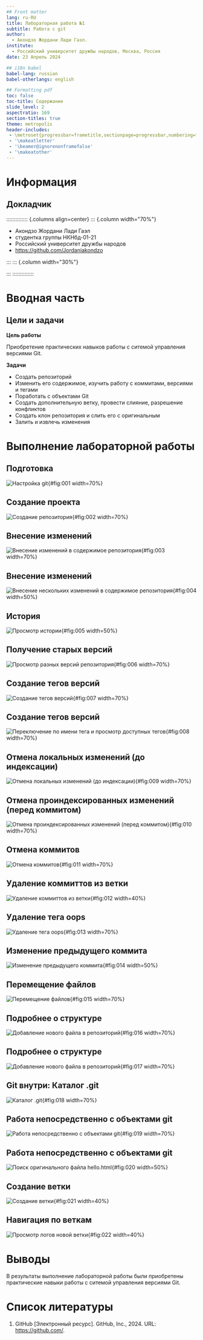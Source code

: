 ```yaml
---
## Front matter
lang: ru-RU
title: Лабораторная работа №1
subtitle: Работа с git
author:
  - Акондзо Жордани Лади Гаэл.
institute:
  - Российский университет дружбы народов, Москва, Россия
date: 23 Апрель 2024

## i18n babel
babel-lang: russian
babel-otherlangs: english

## Formatting pdf
toc: false
toc-title: Содержание
slide_level: 2
aspectratio: 169
section-titles: true
theme: metropolis
header-includes:
 - \metroset{progressbar=frametitle,sectionpage=progressbar,numbering=fraction}
 - '\makeatletter'
 - '\beamer@ignorenonframefalse'
 - '\makeatother'
---
```


# Информация

## Докладчик

:::::::::::::: {.columns align=center}
::: {.column width="70%"}

  * Акондзо Жордани Лади Гаэл
  * студентка группы НКНбд-01-21
  * Российский университет дружбы народов
  * <https://github.com/Jordaniakondzo>

:::
::: {.column width="30%"}

:::
::::::::::::::

# Вводная часть

## Цели и задачи

**Цель работы**

Приобретение практических навыков работы с ситемой управления версиями Git.

**Задачи**

- Создать репозиторий
- Изменить его содержимое, изучить работу с коммитами, версиями и тегами
- Поработать с объектами Git 
- Создать дополнительную ветку, провести слияние, разрешение конфликтов
- Создать клон репозитория и слить его с оригинальным
- Залить и извлечь изменения

# Выполнение лабораторной работы

## Подготовка

![Настройка git](image/img1.png){#fig:001 width=70%}

## Создание проекта

![Создание репозитория](image/img2.png){#fig:002 width=70%}

## Внесение изменений

![Внесение изменений в содержимое репозитория](image/img3.png){#fig:003 width=70%}

## Внесение изменений

![Внесение нескольких изменений в содержимое репозитория](image/img4.png){#fig:004 width=50%}

## История

![Просмотр истории](image/img5.png){#fig:005 width=50%}

## Получение старых версий

![Просмотр разных версий репозитория](image/img6.png){#fig:006 width=70%}

## Создание тегов версий

![Создание тегов версий](image/img7.png){#fig:007 width=70%}

## Создание тегов версий

![Переключение по имени тега и просмотр доступных тегов](image/img8.png){#fig:008 width=70%}

## Отмена локальных изменений (до индексации)

![Отмена локальных изменений (до индексации)](image/img9.png){#fig:009 width=70%}

## Отмена проиндексированных изменений (перед коммитом)

![Отмена проиндексированных изменений (перед коммитом)](image/img10.png){#fig:010 width=70%}

## Отмена коммитов

![Отмена коммитов](image/img11.png){#fig:011 width=70%}

## Удаление коммиттов из ветки

![Удаление коммиттов из ветки](image/img12.png){#fig:012 width=40%}

## Удаление тега oops

![Удаление тега oops](image/img13.png){#fig:013 width=70%}

## Изменение предыдущего коммита

![Изменение предыдущего коммита](image/img14.png){#fig:014 width=50%}

## Перемещение файлов

![Перемещение файлов](image/img15.png){#fig:015 width=70%}

## Подробнее о структуре

![Добавление нового файла в репозиторий](image/img16.png){#fig:016 width=70%}

## Подробнее о структуре

![Добавление нового файла в репозиторий](image/img17.png){#fig:017 width=70%}

## Git внутри: Каталог .git

![Каталог .git](image/img18.png){#fig:018 width=70%}

## Работа непосредственно с объектами git

![Работа непосредственно с объектами git](image/img19.png){#fig:019 width=70%}

## Работа непосредственно с объектами git

![Поиск оригинального файла hello.html](image/img20.png){#fig:020 width=50%}

## Создание ветки

![Создание ветки](image/img21.png){#fig:021 width=40%}

## Навигация по веткам

![Просмотр логов новой ветки](image/img22.png){#fig:022 width=40%}

# Выводы

В результаты выполнение лабораторной работы были приобретены практические навыки работы с ситемой управления версиями Git.

# Список литературы

1. GitHub [Электронный ресурс]. GitHub, Inc., 2024. URL: https://github.com/.

